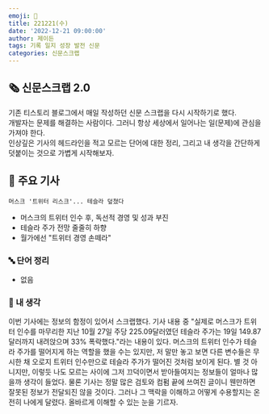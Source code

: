 ```yaml
---
emoji: 📰
title: 221221(수)
date: '2022-12-21 09:00:00'
author: 제이든
tags: 기록 일지 성장 발전 신문
categories: 신문스크랩
---
```


## 🗞️ 신문스크랩 2.0

기존 티스토리 블로그에서 매일 작성하던 신문 스크랩을 다시 시작하기로 했다.<br/>
개발자는 문제를 해결하는 사람이다. 그러니 항상 세상에서 일어나는 일(문제)에 관심을 가져야 한다.<br/>
인상깊은 기사의 헤드라인을 적고 모르는 단어에 대한 정리, 그리고 내 생각을 간단하게 덧붙이는 것으로 가볍게 시작해보자.

## 🌻 주요 기사

`머스크 '트위터 리스크'... 테슬라 덮쳤다`

- 머스크의 트위터 인수 후, 독선적 경영 및 성과 부진
- 테슬라 주가 전망 줄줄히 하향
- 월가에선 "트위터 경영 손떼라"

### 🔤 단어 정리

- 없음

### 🤔 내 생각

이번 기사에는 정보의 함정이 있어서 스크랩했다. 기사 내용 중 "실제로 머스크가 트위터 인수를 마무리한 지난 10월 27일 주당 225.09달러였던 테슬라 주가는 19일 149.87달러까지 내려앉으며 33% 폭락했다."라는 내용이 있다.
머스크의 트위터 인수가 테슬라 주가를 떨어지게 하는 역할을 했을 수는 있지만, 저 말만 놓고 보면 다른 변수들은 무시한 채 오로지 트위터 인수만으로 테슬라 주가가 떨어진 것처럼 보이게 된다.
별 것 아니지만, 이렇듯 나도 모르는 사이에 그저 끄덕이면서 받아들여지는 정보들이 얼마나 많을까 생각이 들었다. 물론 기사는 정말 많은 검토와 컴펌 끝에 쓰여진 글이니 웬만하면 잘못된 정보가 전달되진 않을 것이다. 그러나 그 맥락을 이해하고 어떻게 수용할지는
온전히 나에게 달렸다. 올바르게 이해할 수 있는 눈을 기르자.

```toc

```
